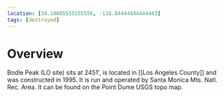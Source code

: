 ```yaml
---
location: [34.10805555555556, -118.84444444444443]
tags: [destroyed]
---
```


# Overview

Bodle Peak (LO site) sits at 2451', is located in [[Los Angeles County]] and was constructed in 1995. It is run and operated by Santa Monica Mts. Natl. Rec. Area. It can be found on the Point Dume USGS topo map.

